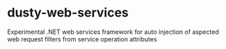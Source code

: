 dusty-web-services
==================

Experimental .NET web services framework for auto injection of aspected web request filters from service operation attributes
